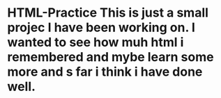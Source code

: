 # HTML-Practice This is just a small projec I have been working on. I wanted to see how muh html i remembered and mybe learn some more and s far i think i have done well.

